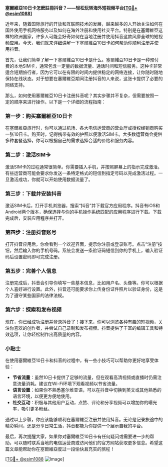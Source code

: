 **塞爾維亞10日卡怎麽註冊抖音？——轻松玩转海外短视频平台[[TG💪+ @esim1088](https://t.me/s/esim1088)]**

近年来，随着国际旅行的开放和互联网技术的发展，越来越多的人开始关注如何在国外使用手机网络服务以及如何在海外注册和使用社交平台。特别是在塞爾維亞这样的欧洲国家，许多人可能会好奇如何在当地注册并使用抖音这款风靡全球的短视频应用。今天，我们就来详细讲解一下塞爾維亞10日卡如何帮助你顺利注册并使用抖音。

首先，让我们简单了解一下塞爾維亞10日卡是什么。塞爾維亞10日卡是一种预付费的本地SIM卡，通常包含一定量的数据流量、通话时间和短信服务。这种卡非常适合短期旅行者，因为它可以在有限的时间内提供稳定的网络连接，让你随时随地保持在线状态。对于想要在塞爾維亞期间注册抖音的人来说，这张卡提供了必要的网络支持。

那么，如何使用塞爾維亞10日卡注册抖音呢？其实步骤并不复杂，但需要按照一定的顺序来进行操作。以下是一个详细的流程指南：

### 第一步：购买塞爾維亞10日卡

在塞爾維亞旅行时，你可以通过机场、各大电信运营商的营业厅或授权经销商购买一张10日卡。购买时，记得携带有效的护照以便激活SIM卡。大多数运营商会提供多种套餐选择，你可以根据自己的需求选择合适的价格和服务内容。

### 第二步：激活SIM卡

激活SIM卡的过程通常很简单。你需要插入手机，并按照屏幕上的指示完成激活。有些运营商可能会要求你发送一条特定格式的短信到指定号码以完成激活过程。一旦激活成功，你就可以开始使用数据流量了。

### 第三步：下载并安装抖音

激活SIM卡后，打开手机浏览器，搜索“抖音”并下载官方应用程序。抖音有iOS和Android两个版本，确保选择与你的手机操作系统匹配的应用程序进行下载。下载完成后，安装应用程序并打开。

### 第四步：注册抖音账号

打开抖音应用后，你会看到一个欢迎界面，提示你注册或登录账号。点击“注册”按钮，然后输入你的手机号码。系统会发送一条验证码短信到你的手机上，输入验证码后设置密码即可完成注册。

### 第五步：完善个人信息

注册完成后，抖音会引导你填写一些基本信息，比如用户名、头像等。你可以根据个人喜好进行设置。此外，抖音还可能要求你上传身份证件照片以验证身份，这是为了遵守某些国家的法律法规。

### 第六步：探索和发布视频

现在，你已经成功注册并登录抖音了！接下来，你可以浏览各种有趣的短视频，关注你喜欢的创作者，并尝试自己录制和发布视频。抖音提供了丰富的编辑工具和特效选项，让你轻松制作出高质量的内容。

### 小贴士

在使用塞爾維亞10日卡和抖音的过程中，有一些小技巧可以帮助你更好地享受体验：

- **节省流量**：虽然10日卡提供了足够的流量，但在观看高清视频或直播时仍需注意流量消耗。建议在Wi-Fi环境下观看视频以节省流量。
- **语言设置**：如果你不熟悉塞尔维亚语，可以在抖音中切换到英文或其他熟悉的语言环境，以便更方便地使用。
- **社交互动**：积极与其他用户互动，点赞、评论和分享视频可以增加你的曝光率，吸引更多粉丝。

通过以上步骤，你应该能够顺利在塞爾維亞注册并使用抖音。无论是记录旅途中的精彩瞬间，还是分享日常生活，抖音都能为你提供一个展示自我的平台。

最后，再次提醒大家，如果你对塞爾維亞10日卡有任何疑问或需要进一步的帮助，可以随时联系当地的电信运营商或访问他们的官方网站获取更多信息。希望这篇文章能帮助你在塞爾維亞度过一段愉快且充实的旅程！

[[TG💪+ @esim1088](https://t.me/s/esim1088) ![Image](https://i.postimg.cc/4NQfJmqS/Snipaste-2025-05-13-00-14-12.png)]